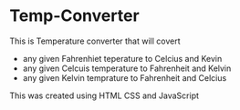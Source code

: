 # Temp-Converter

This is Temperature converter that will covert 
- any given Fahrenhiet teperature to Celcius and Kevin
- any given Celcuis temperature to Fahrenheit and Kelvin
- any given Kelvin temprature to Fahrenheit and Celcius

This was created using HTML CSS and JavaScript
 
